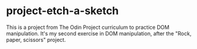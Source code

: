# project-etch-a-sketch

This is a project from The Odin Project curriculum to practice DOM manipulation.
It's my second exercise in DOM manipulation, after the "Rock, paper, scissors" project.
